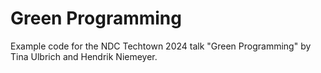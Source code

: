 # Green Programming

Example code for the NDC Techtown 2024 talk "Green Programming" by Tina Ulbrich
and Hendrik Niemeyer.
